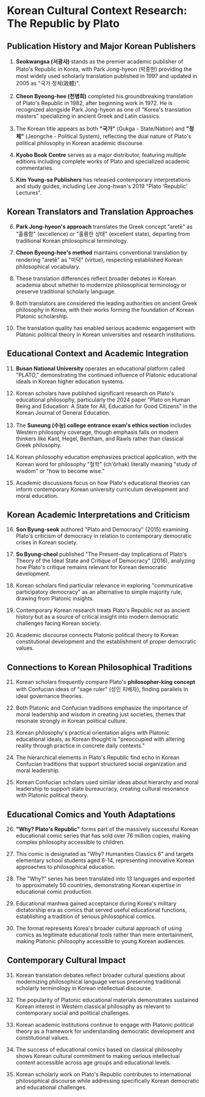 # Korean Cultural Context Research: The Republic by Plato

## Publication History and Major Korean Publishers

1. **Seokwangsa (서광사)** stands as the premier academic publisher of Plato's Republic in Korea, with Park Jong-hyeon (박종현) providing the most widely used scholarly translation published in 1997 and updated in 2005 as "국가·정체(政體)".

2. **Cheon Byeong-hee (천병희)** completed his groundbreaking translation of Plato's Republic in 1982, after beginning work in 1972. He is recognized alongside Park Jong-hyeon as one of "Korea's translation masters" specializing in ancient Greek and Latin classics.

3. The Korean title appears as both **"국가"** (Gukga - State/Nation) and **"정체"** (Jeongche - Political System), reflecting the dual nature of Plato's political philosophy in Korean academic discourse.

4. **Kyobo Book Centre** serves as a major distributor, featuring multiple editions including complete works of Plato and specialized academic commentaries.

5. **Kim Young-sa Publishers** has released contemporary interpretations and study guides, including Lee Jong-hwan's 2019 "Plato 'Republic' Lectures".

## Korean Translators and Translation Approaches

6. **Park Jong-hyeon's approach** translates the Greek concept "aretē" as "훌륭함" (excellence) or "훌륭한 상태" (excellent state), departing from traditional Korean philosophical terminology.

7. **Cheon Byeong-hee's method** maintains conventional translation by rendering "aretē" as "미덕" (virtue), respecting established Korean philosophical vocabulary.

8. These translation differences reflect broader debates in Korean academia about whether to modernize philosophical terminology or preserve traditional scholarly language.

9. Both translators are considered the leading authorities on ancient Greek philosophy in Korea, with their works forming the foundation of Korean Platonic scholarship.

10. The translation quality has enabled serious academic engagement with Platonic political theory in Korean universities and research institutions.

## Educational Context and Academic Integration

11. **Busan National University** operates an educational platform called "PLATO," demonstrating the continued influence of Platonic educational ideals in Korean higher education systems.

12. Korean scholars have published significant research on Plato's educational philosophy, particularly the 2024 paper "Plato on Human Being and Education: A State for All, Education for Good Citizens" in the Korean Journal of General Education.

13. The **Suneung (수능) college entrance exam's ethics section** includes Western philosophy coverage, though emphasis falls on modern thinkers like Kant, Hegel, Bentham, and Rawls rather than classical Greek philosophy.

14. Korean philosophy education emphasizes practical application, with the Korean word for philosophy "철학" (ch'ŏrhak) literally meaning "study of wisdom" or "how to become wise."

15. Academic discussions focus on how Plato's educational theories can inform contemporary Korean university curriculum development and moral education.

## Korean Academic Interpretations and Criticism

16. **Son Byung-seok** authored "Plato and Democracy" (2015) examining Plato's criticism of democracy in relation to contemporary democratic crises in Korean society.

17. **So Byung-cheol** published "The Present-day Implications of Plato's Theory of the Ideal State and Critique of Democracy" (2016), analyzing how Plato's critique remains relevant for Korean democratic development.

18. Korean scholars find particular relevance in exploring "communicative participatory democracy" as an alternative to simple majority rule, drawing from Platonic insights.

19. Contemporary Korean research treats Plato's Republic not as ancient history but as a source of critical insight into modern democratic challenges facing Korean society.

20. Academic discourse connects Platonic political theory to Korean constitutional development and the establishment of proper democratic values.

## Connections to Korean Philosophical Traditions

21. Korean scholars frequently compare Plato's **philosopher-king concept** with Confucian ideas of "sage ruler" (성인 지배자), finding parallels in ideal governance theories.

22. Both Platonic and Confucian traditions emphasize the importance of moral leadership and wisdom in creating just societies, themes that resonate strongly in Korean political culture.

23. Korean philosophy's practical orientation aligns with Platonic educational ideals, as Korean thought is "preoccupied with altering reality through practice in concrete daily contexts."

24. The hierarchical elements in Plato's Republic find echo in Korean Confucian traditions that support structured social organization and moral leadership.

25. Korean Confucian scholars used similar ideas about hierarchy and moral leadership to support state bureaucracy, creating cultural resonance with Platonic political theory.

## Educational Comics and Youth Adaptations

26. **"Why? Plato's Republic"** forms part of the massively successful Korean educational comic series that has sold over 76 million copies, making complex philosophy accessible to children.

27. This comic is designated as "Why? Humanities Classics 6" and targets elementary school students aged 6-14, representing innovative Korean approaches to philosophical education.

28. The "Why?" series has been translated into 13 languages and exported to approximately 50 countries, demonstrating Korean expertise in educational comic production.

29. Educational manhwa gained acceptance during Korea's military dictatorship era as comics that served useful educational functions, establishing a tradition of serious philosophical comics.

30. The format represents Korea's broader cultural approach of using comics as legitimate educational tools rather than mere entertainment, making Platonic philosophy accessible to young Korean audiences.

## Contemporary Cultural Impact

31. Korean translation debates reflect broader cultural questions about modernizing philosophical language versus preserving traditional scholarly terminology in Korean intellectual discourse.

32. The popularity of Platonic educational materials demonstrates sustained Korean interest in Western classical philosophy as relevant to contemporary social and political challenges.

33. Korean academic institutions continue to engage with Platonic political theory as a framework for understanding democratic development and constitutional values.

34. The success of educational comics based on classical philosophy shows Korean cultural commitment to making serious intellectual content accessible across age groups and educational levels.

35. Korean scholarly work on Plato's Republic contributes to international philosophical discourse while addressing specifically Korean democratic and educational challenges.